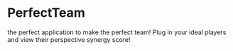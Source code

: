 # PerfectTeam
the perfect application to make the perfect team! Plug in your ideal players and view their perspective synergy score!
